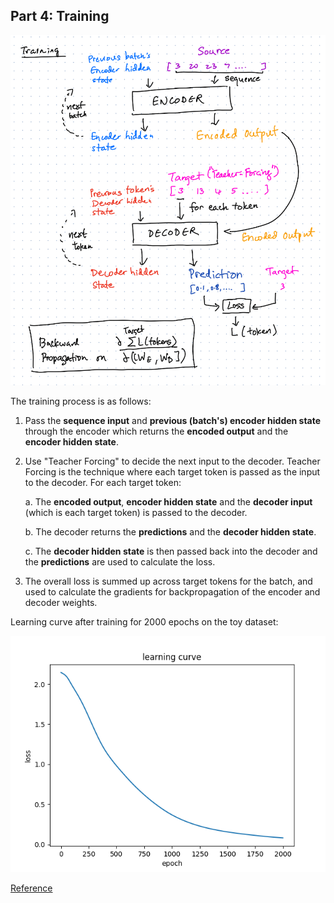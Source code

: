 ## Part 4: Training

![training](training.png)

The training process is as follows:

1. Pass the **sequence input** and **previous (batch's) encoder hidden state** through the encoder which returns the **encoded output** and the **encoder hidden state**.

2. Use "Teacher Forcing" to decide the next input to the decoder. Teacher Forcing is the technique where each target token is passed as the input to the decoder. For each target token:

    a. The **encoded output**, **encoder hidden state** and the **decoder input** (which is each target token) is passed to the decoder.
    
    b. The decoder returns the **predictions** and the **decoder hidden state**.
    
    c. The **decoder hidden state** is then passed back into the decoder and the **predictions** are used to calculate the loss.
    
3. The overall loss is summed up across target tokens for the batch, and used to calculate the gradients for backpropagation of the encoder and decoder weights.

Learning curve after training for 2000 epochs on the toy dataset:

![learning_curve](learning_curve.png)


[Reference](https://www.tensorflow.org/tutorials/text/nmt_with_attention)